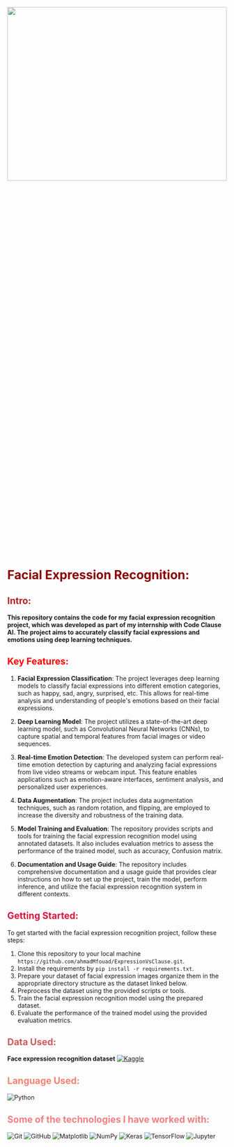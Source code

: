 <p align="center">
  <img src="./sources/SFX3.gif" width="100%" height="32%" />
</p>

# **<span style="color:DarkRed">Facial Expression Recognition:</span>**

## **<span style="color:FireBrick">Intro:</span>**
**This repository contains the code for my facial expression recognition project, which was developed as part of my internship with Code Clause AI. The project aims to accurately classify facial expressions and emotions using deep learning techniques.**

## **<span style="color:red">Key Features:</span>**

1. **Facial Expression Classification**: The project leverages deep learning models to classify facial expressions into different emotion categories, such as happy, sad, angry, surprised, etc. This allows for real-time analysis and understanding of people's emotions based on their facial expressions.

2. **Deep Learning Model**: The project utilizes a state-of-the-art deep learning model, such as Convolutional Neural Networks (CNNs), to capture spatial and temporal features from facial images or video sequences.

3. **Real-time Emotion Detection**: The developed system can perform real-time emotion detection by capturing and analyzing facial expressions from live video streams or webcam input. This feature enables applications such as emotion-aware interfaces, sentiment analysis, and personalized user experiences.

4. **Data Augmentation**: The project includes data augmentation techniques, such as random rotation, and flipping, are employed to increase the diversity and robustness of the training data.

5. **Model Training and Evaluation**: The repository provides scripts and tools for training the facial expression recognition model using annotated datasets. It also includes evaluation metrics to assess the performance of the trained model, such as accuracy, Confusion matrix.

6. **Documentation and Usage Guide**: The repository includes comprehensive documentation and a usage guide that provides clear instructions on how to set up the project, train the model, perform inference, and utilize the facial expression recognition system in different contexts.
  
## **<span style="color:Crimson">Getting Started:</span>**

To get started with the facial expression recognition project, follow these steps:

1. Clone this repository to your local machine ```https://github.com/ahmadMfouad/ExpressionVsClause.git```.
2. Install the requirements by ```pip install -r requirements.txt```.
3. Prepare your dataset of facial expression images organize them in the appropriate directory structure as the dataset linked below.
4. Preprocess the dataset using the provided scripts or tools.
5. Train the facial expression recognition model using the prepared dataset.
6. Evaluate the performance of the trained model using the provided evaluation metrics.

## **<span style="color:IndianRed">Data Used:</span>**
**Face expression recognition dataset**
[![Kaggle](https://img.shields.io/badge/-Kaggle-000000?style=flat&logo=Kaggle&logoColor=ADD8E6)](https://www.kaggle.com/datasets/jonathanoheix/face-expression-recognition-dataset)
## **<span style="color:salmon">Language Used:</span>**
![Python](https://img.shields.io/badge/-Python-000000?style=flat&logo=python)
## **<span style="color:LightCoral">Some of the technologies I have worked with:</span>**
![Git](https://img.shields.io/badge/-Git-000000?style=flat&logo=git&logoColor=F05032) ![GitHub](https://img.shields.io/badge/-GitHub-000000?style=flat&logo=github&logoColor=FFFFFF) ![Matplotlib](https://img.shields.io/badge/-Matplotlib-000000?style=flat&logo=Matplotlib&logoColor=ADD8E6) ![NumPy](https://img.shields.io/badge/-NumPy-000000?style=flat&logo=NumPy&logoColor=ADD8E6) ![Keras](https://img.shields.io/badge/-Keras-000000?style=flat&logo=Keras&logoColor=D22B2B) ![TensorFlow](https://img.shields.io/badge/-TensorFlow-000000?style=flat&logo=tensorflow&logoColor=TensorFlow) ![Jupyter](https://img.shields.io/badge/-Jupyter-000000?style=flat&logo=Jupyter&logoColor=TensorFlow)
